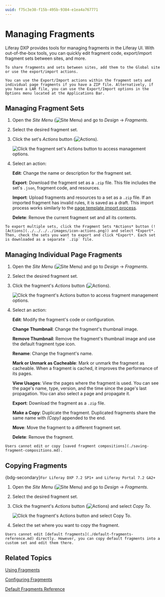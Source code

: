 ```yaml
---
uuid: f75c3e38-f15b-495b-9384-e1ea4a767771
---
```

# Managing Fragments

Liferay DXP provides tools for managing fragments in the Liferay UI. With out-of-the-box tools, you can quickly edit fragment code, export/import fragment sets between sites, and more.

```{tip}
To share fragments and sets between sites, add them to the Global site or use the export/import actions.

You can use the Export/Import actions within the fragment sets and individual page fragments if you have a ZIP file. Alternatively, if you have a LAR file, you can use the Export/Import options in the Options menu located at the Applications Bar.
```

## Managing Fragment Sets

1. Open the *Site Menu* (![Site Menu](../../../../images/icon-product-menu.png)) and go to *Design* &rarr; *Fragments*.

1. Select the desired fragment set.

1. Click the set's *Actions* button (![Actions](../../../../images/icon-actions.png)).

   ![Click the fragment set's Actions button to access management options.](./managing-fragments/images/01.png)

1. Select an action:

   **Edit**: Change the name or description for the fragment set.

   **Export**: Download the fragment set as a `.zip` file. This file includes the set's `.json`, fragment code, and resources.

   **Import**: Upload fragments and resources to a set as a `.zip` file. If an imported fragment has invalid rules, it is saved as a draft. This import process works similarly to the [page template import process](../../adding-pages/exporting-and-importing-page-templates.md#importing-a-page-template).

   **Delete**: Remove the current fragment set and all its contents.

```{tip}
To export multiple sets, click the Fragment Sets *Actions* button (![Actions](../../../../images/icon-actions.png)) and select *Export*. Then, check the sets you want to export and click *Export*. Each set is downloaded as a separate `.zip` file.
```

## Managing Individual Page Fragments

1. Open the *Site Menu* (![Site Menu](../../../../images/icon-product-menu.png)) and go to *Design* &rarr; *Fragments*.

1. Select the desired fragment set.

1. Click the fragment's *Actions* button (![Actions](../../../../images/icon-actions.png)).

   ![Click the fragment's Actions button to access fragment management options.](./managing-fragments/images/02.png)

1. Select an action:

    **Edit**: Modify the fragment's code or configuration.

    **Change Thumbnail**: Change the fragment's thumbnail image.

    **Remove Thumbnail**: Remove the fragment's thumbnail image and use the default fragment type icon.

    **Rename**: Change the fragment's name.

    **Mark or Unmark as Cacheable**: Mark or unmark the fragment as cacheable. When a fragment is cached, it improves the performance of its pages.

    **View Usages**: View the pages where the fragment is used. You can see the page's name, type, version, and the time since the page's last propagation. You can also select a page and propagate it.

    **Export**: Download the fragment as a `.zip` file.

    **Make a Copy**: Duplicate the fragment. Duplicated fragments share the same name with *(Copy)* appended to the end.

    **Move**: Move the fragment to a different fragment set.

    **Delete**: Remove the fragment.

```{important}
Users cannot edit or copy [saved fragment compositions](./saving-fragment-compositions.md).
```

## Copying Fragments

{bdg-secondary}`For Liferay DXP 7.2 SP1+ and Liferay Portal 7.2 GA2+`

1. Open the *Site Menu* (![Site Menu](../../../../images/icon-product-menu.png)) and go to *Design* &rarr; *Fragments*.

1. Select the desired fragment set.

1. Click the fragment's *Actions* button (![Actions](../../../../images/icon-actions.png)) and select *Copy To*.

   ![Click the fragment's Actions button and select Copy To.](./managing-fragments/images/03.png)

1. Select the set where you want to copy the fragment.

```{tip}
Users cannot edit [default fragments](./default-fragments-reference.md) directly. However, you can copy default fragments into a custom set and edit them there.
```

## Related Topics

[Using Fragments](../using-fragments.md)

[Configuring Fragments](./configuring-fragments.md)

[Default Fragments Reference](./default-fragments-reference.md)
